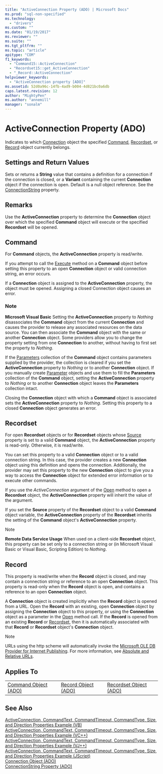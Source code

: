 ```yaml
---
title: "ActiveConnection Property (ADO) | Microsoft Docs"
ms.prod: "sql-non-specified"
ms.technology:
  - "drivers"
ms.custom: ""
ms.date: "01/19/2017"
ms.reviewer: ""
ms.suite: ""
ms.tgt_pltfrm: ""
ms.topic: "article"
apitype: "COM"
f1_keywords: 
  - "Command15::ActiveConnection"
  - "Recordset15::get_ActiveConnection"
  - "_Record::ActiveConnection"
helpviewer_keywords: 
  - "ActiveConnection property [ADO]"
ms.assetid: 52d0a96c-14fb-4ad9-b004-4d821bc0a6db
caps.latest.revision: 12
author: "MightyPen"
ms.author: "annemill"
manager: "sonalm"
---
```

# ActiveConnection Property (ADO)
Indicates to which [Connection](../../../ado/reference/ado-api/connection-object-ado.md) object the specified [Command](../../../ado/reference/ado-api/command-object-ado.md), [Recordset](../../../ado/reference/ado-api/recordset-object-ado.md), or [Record](../../../ado/reference/ado-api/record-object-ado.md) object currently belongs.  
  
## Settings and Return Values  
 Sets or returns a **String** value that contains a definition for a connection if the connection is closed, or a **Variant** containing the current **Connection** object if the connection is open. Default is a null object reference. See the [ConnectionString](../../../ado/reference/ado-api/connectionstring-property-ado.md) property.  
  
## Remarks  
 Use the **ActiveConnection** property to determine the **Connection** object over which the specified **Command** object will execute or the specified **Recordset** will be opened.  
  
## Command  
 For **Command** objects, the **ActiveConnection** property is read/write.  
  
 If you attempt to call the [Execute](../../../ado/reference/ado-api/execute-method-ado-command.md) method on a **Command** object before setting this property to an open **Connection** object or valid connection string, an error occurs.  
  
 If a **Connection** object is assigned to the **ActiveConnection** property, the object must be opened. Assigning a closed Connection object causes an error.  
  
### Note  
 **Microsoft Visual Basic** Setting the **ActiveConnection** property to *Nothing* disassociates the **Command** object from the current **Connection** and causes the provider to release any associated resources on the data source. You can then associate the **Command** object with the same or another **Connection** object. Some providers allow you to change the property setting from one **Connection** to another, without having to first set the property to *Nothing*.  
  
 If the [Parameters](../../../ado/reference/ado-api/parameters-collection-ado.md) collection of the **Command** object contains parameters supplied by the provider, the collection is cleared if you set the **ActiveConnection** property to *Nothing* or to another **Connection** object. If you manually create [Parameter](../../../ado/reference/ado-api/parameter-object.md) objects and use them to fill the **Parameters** collection of the **Command** object, setting the **ActiveConnection** property to *Nothing* or to another **Connection** object leaves the **Parameters** collection intact.  
  
 Closing the **Connection** object with which a **Command** object is associated sets the **ActiveConnection** property to *Nothing*. Setting this property to a closed **Connection** object generates an error.  
  
## Recordset  
 For open **Recordset** objects or for **Recordset** objects whose [Source](../../../ado/reference/ado-api/source-property-ado-recordset.md) property is set to a valid **Command** object, the **ActiveConnection** property is read-only. Otherwise, it is read/write.  
  
 You can set this property to a valid **Connection** object or to a valid connection string. In this case, the provider creates a new **Connection** object using this definition and opens the connection. Additionally, the provider may set this property to the new **Connection** object to give you a way to access the **Connection** object for extended error information or to execute other commands.  
  
 If you use the *ActiveConnection* argument of the [Open](../../../ado/reference/ado-api/open-method-ado-recordset.md) method to open a **Recordset** object, the **ActiveConnection** property will inherit the value of the argument.  
  
 If you set the **Source** property of the **Recordset** object to a valid **Command** object variable, the **ActiveConnection** property of the **Recordset** inherits the setting of the **Command** object's **ActiveConnection** property.  
  
> [!NOTE]
>  **Remote Data Service Usage** When used on a client-side **Recordset** object, this property can be set only to a connection string or (in Microsoft Visual Basic or Visual Basic, Scripting Edition) to *Nothing*.  
  
## Record  
 This property is read/write when the **Record** object is closed, and may contain a connection string or reference to an open **Connection** object. This property is read-only when the **Record** object is open, and contains a reference to an open **Connection** object.  
  
 A **Connection** object is created implicitly when the **Record** object is opened from a URL. Open the **Record** with an existing, open **Connection** object by assigning the **Connection** object to this property, or using the **Connection** object as a parameter in the [Open](../../../ado/reference/ado-api/open-method-ado-record.md) method call. If the **Record** is opened from an existing **Record** or [Recordset](../../../ado/reference/ado-api/recordset-object-ado.md), then it is automatically associated with that **Record** or **Recordset** object's **Connection** object.  
  
> [!NOTE]
>  URLs using the http scheme will automatically invoke the [Microsoft OLE DB Provider for Internet Publishing](../../../ado/guide/appendixes/microsoft-ole-db-provider-for-internet-publishing.md). For more information, see [Absolute and Relative URLs](../../../ado/guide/data/absolute-and-relative-urls.md).  
  
## Applies To  
  
||||  
|-|-|-|  
|[Command Object (ADO)](../../../ado/reference/ado-api/command-object-ado.md)|[Record Object (ADO)](../../../ado/reference/ado-api/record-object-ado.md)|[Recordset Object (ADO)](../../../ado/reference/ado-api/recordset-object-ado.md)|  
  
## See Also  
 [ActiveConnection, CommandText, CommandTimeout, CommandType, Size, and Direction Properties Example (VB)](../../../ado/reference/ado-api/activeconnection-commandtext-commandtimeout-commandtype-size-example-vb.md)   
 [ActiveConnection, CommandText, CommandTimeout, CommandType, Size, and Direction Properties Example (VC++)](../../../ado/reference/ado-api/activeconnection-commandtext-commandtimeout-commandtype-size-example-vc.md)   
 [ActiveConnection, CommandText, CommandTimeout, CommandType, Size, and Direction Properties Example (VJ++)](../../../ado/reference/ado-api/activeconnection-commandtext-commandtimeout-commandtype-size-example-vj.md)   
 [ActiveConnection, CommandText, CommandTimeout, CommandType, Size, and Direction Properties Example (JScript)](../../../ado/reference/ado-api/activeconnection-commandtext-timeout-type-size-example-jscript.md)   
 [Connection Object (ADO)](../../../ado/reference/ado-api/connection-object-ado.md)   
 [ConnectionString Property (ADO)](../../../ado/reference/ado-api/connectionstring-property-ado.md)